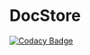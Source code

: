 # DocStore
[![Codacy Badge](https://api.codacy.com/project/badge/Grade/6f31088d57ce49348bae44a9e98709bd)](https://app.codacy.com/app/ArjunBhalodiya/DocStore?utm_source=github.com&utm_medium=referral&utm_content=ArjunBhalodiya/DocStore&utm_campaign=Badge_Grade_Dashboard)